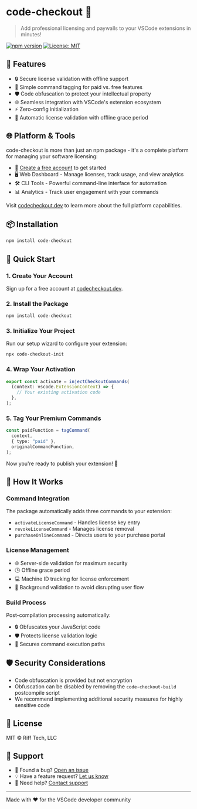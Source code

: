 # code-checkout 🔐

> Add professional licensing and paywalls to your VSCode extensions in minutes!

[![npm version](https://badge.fury.io/js/code-checkout.svg)](https://badge.fury.io/js/code-checkout)
[![License: MIT](https://img.shields.io/badge/License-MIT-yellow.svg)](https://opensource.org/licenses/MIT)

## 🌟 Features

- 🔒 Secure license validation with offline support
- 🎯 Simple command tagging for paid vs. free features
- 🛡️ Code obfuscation to protect your intellectual property
- 🌐 Seamless integration with VSCode's extension ecosystem
- ⚡ Zero-config initialization
- 🔄 Automatic license validation with offline grace period

## 🌐 Platform & Tools

code-checkout is more than just an npm package - it's a complete platform for managing your software licensing:

- 💼 [Create a free account](https://codecheckout.dev/login) to get started
- 🖥️ Web Dashboard - Manage licenses, track usage, and view analytics
- 🛠️ CLI Tools - Powerful command-line interface for automation
- 📊 Analytics - Track user engagement with your commands

Visit [codecheckout.dev](https://codecheckout.dev) to learn more about the full platform capabilities.

## 📦 Installation

```bash
npm install code-checkout
```

## 🚀 Quick Start

### 1. Create Your Account

Sign up for a free account at [codecheckout.dev](https://codecheckout.dev/login).

### 2. Install the Package

```bash
npm install code-checkout
```

### 3. Initialize Your Project

Run our setup wizard to configure your extension:

```bash
npx code-checkout-init
```

### 4. Wrap Your Activation

```typescript
export const activate = injectCheckoutCommands(
  (context: vscode.ExtensionContext) => {
    // Your existing activation code
  },
);
```

### 5. Tag Your Premium Commands

```typescript
const paidFunction = tagCommand(
  context,
  { type: "paid" },
  originalCommandFunction,
);
```

Now you're ready to publish your extension! 🎉

## 🔧 How It Works

### Command Integration

The package automatically adds three commands to your extension:

- `activateLicenseCommand` - Handles license key entry
- `revokeLicenseCommand` - Manages license removal
- `purchaseOnlineCommand` - Directs users to your purchase portal

### License Management

- 🌐 Server-side validation for maximum security
- 🕒 Offline grace period
- 💻 Machine ID tracking for license enforcement
- 🚦 Background validation to avoid disrupting user flow

### Build Process

Post-compilation processing automatically:

- 🔒 Obfuscates your JavaScript code
- 🛡️ Protects license validation logic
- 🚧 Secures command execution paths

## 🛡️ Security Considerations

- Code obfuscation is provided but not encryption
- Obfuscation can be disabled by removing the `code-checkout-build` postcompile script
- We recommend implementing additional security measures for highly sensitive code

## 📝 License

MIT © Riff Tech, LLC

## 🌟 Support

- 🐛 Found a bug? [Open an issue](https://github.com/Riff-Technologies/code-checkout/issues)
- 💡 Have a feature request? [Let us know](https://github.com/Riff-Technologies/code-checkout/issues)
- 📧 Need help? [Contact support](mailto:shawn@riff-tech.com)

---

Made with ❤️ for the VSCode developer community
